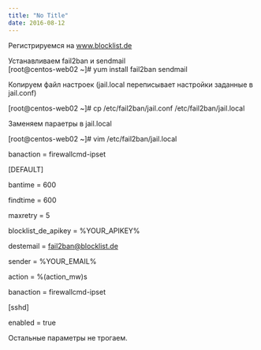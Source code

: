 ```yaml
---
title: "No Title"
date: 2016-08-12
---
```


  
Регистрируемся на www.blocklist.de  
  
Устанавливаем fail2ban и sendmail  
[root@centos-web02 ~]# yum install fail2ban sendmail  
  

Копируем файл настроек (jail.local переписывает настройки заданные в jail.conf)

[root@centos-web02 ~]# cp /etc/fail2ban/jail.conf /etc/fail2ban/jail.local

  

Заменяем параетры в jail.local

[root@centos-web02 ~]# vim /etc/fail2ban/jail.local

  

banaction = firewallcmd-ipset

  
[DEFAULT]

bantime  = 600

findtime  = 600

maxretry = 5

blocklist_de_apikey = %YOUR_APIKEY%

  

destemail = fail2ban@blocklist.de

sender = %YOUR_EMAIL%

  

action = %(action_mw)s

banaction = firewallcmd-ipset

  
[sshd]

enabled = true

  

Остальные параметры не трогаем.
